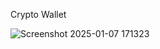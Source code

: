 Crypto Wallet

![Screenshot 2025-01-07 171323](https://github.com/user-attachments/assets/3e6f015d-1de0-4e9e-b2c9-2355e7d6f0e9)
